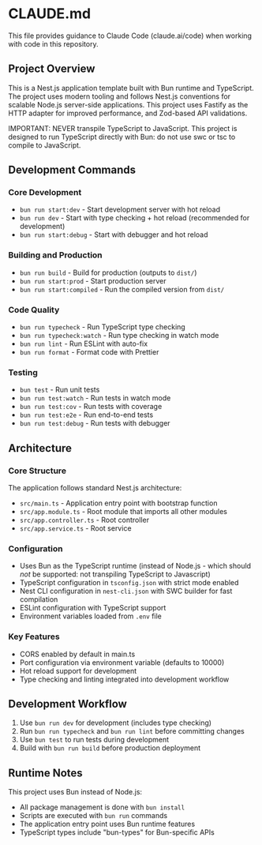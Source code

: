 # CLAUDE.md

This file provides guidance to Claude Code (claude.ai/code) when working with code in this repository.

## Project Overview

This is a Nest.js application template built with Bun runtime and TypeScript.
The project uses modern tooling and follows Nest.js conventions for scalable Node.js server-side applications.
This project uses Fastify as the HTTP adapter for improved performance, and Zod-based API validations.

IMPORTANT: NEVER transpile TypeScript to JavaScript. This project is designed to run TypeScript directly with Bun: do not use swc or tsc to compile to JavaScript.

## Development Commands

### Core Development
- `bun run start:dev` - Start development server with hot reload
- `bun run dev` - Start with type checking + hot reload (recommended for development)
- `bun run start:debug` - Start with debugger and hot reload

### Building and Production
- `bun run build` - Build for production (outputs to `dist/`)
- `bun run start:prod` - Start production server
- `bun run start:compiled` - Run the compiled version from `dist/`

### Code Quality
- `bun run typecheck` - Run TypeScript type checking
- `bun run typecheck:watch` - Run type checking in watch mode
- `bun run lint` - Run ESLint with auto-fix
- `bun run format` - Format code with Prettier

### Testing
- `bun test` - Run unit tests
- `bun run test:watch` - Run tests in watch mode
- `bun run test:cov` - Run tests with coverage
- `bun run test:e2e` - Run end-to-end tests
- `bun run test:debug` - Run tests with debugger

## Architecture

### Core Structure
The application follows standard Nest.js architecture:
- `src/main.ts` - Application entry point with bootstrap function
- `src/app.module.ts` - Root module that imports all other modules
- `src/app.controller.ts` - Root controller
- `src/app.service.ts` - Root service

### Configuration
- Uses Bun as the TypeScript runtime (instead of Node.js - which should *not* be supported: not transpiling TypeScript to Javascript)
- TypeScript configuration in `tsconfig.json` with strict mode enabled
- Nest CLI configuration in `nest-cli.json` with SWC builder for fast compilation
- ESLint configuration with TypeScript support
- Environment variables loaded from `.env` file

### Key Features
- CORS enabled by default in main.ts
- Port configuration via environment variable (defaults to 10000)
- Hot reload support for development
- Type checking and linting integrated into development workflow

## Development Workflow

1. Use `bun run dev` for development (includes type checking)
2. Run `bun run typecheck` and `bun run lint` before committing changes
3. Use `bun test` to run tests during development
4. Build with `bun run build` before production deployment

## Runtime Notes

This project uses Bun instead of Node.js:
- All package management is done with `bun install`
- Scripts are executed with `bun run` commands
- The application entry point uses Bun runtime features
- TypeScript types include "bun-types" for Bun-specific APIs